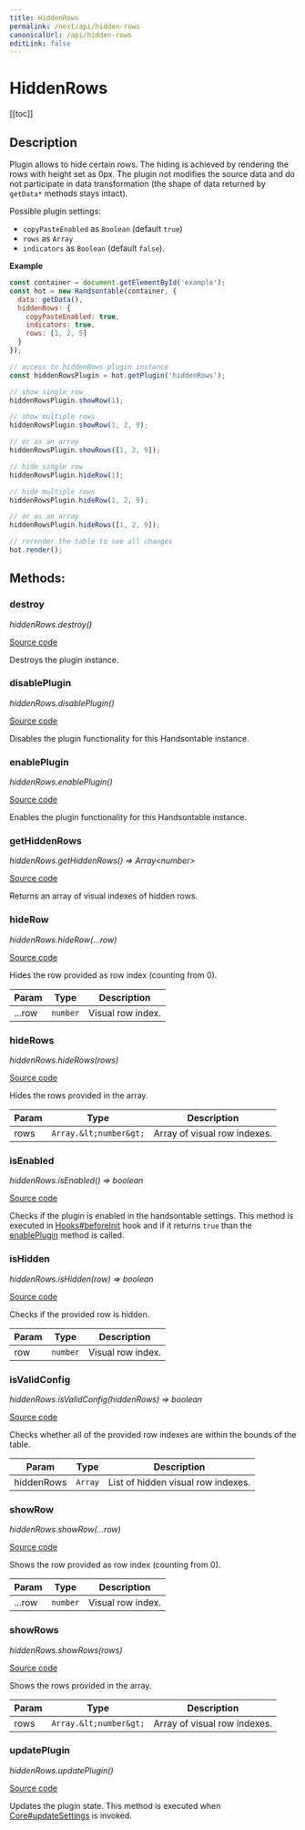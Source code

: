 ```yaml
---
title: HiddenRows
permalink: /next/api/hidden-rows
canonicalUrl: /api/hidden-rows
editLink: false
---
```


# HiddenRows

[[toc]]

## Description


Plugin allows to hide certain rows. The hiding is achieved by rendering the rows with height set as 0px.
The plugin not modifies the source data and do not participate in data transformation (the shape of data returned
by `getData*` methods stays intact).

Possible plugin settings:
 * `copyPasteEnabled` as `Boolean` (default `true`)
 * `rows` as `Array`
 * `indicators` as `Boolean` (default `false`).

**Example**  
```js
const container = document.getElementById('example');
const hot = new Handsontable(container, {
  data: getData(),
  hiddenRows: {
    copyPasteEnabled: true,
    indicators: true,
    rows: [1, 2, 5]
  }
});

// access to hiddenRows plugin instance
const hiddenRowsPlugin = hot.getPlugin('hiddenRows');

// show single row
hiddenRowsPlugin.showRow(1);

// show multiple rows
hiddenRowsPlugin.showRow(1, 2, 9);

// or as an array
hiddenRowsPlugin.showRows([1, 2, 9]);

// hide single row
hiddenRowsPlugin.hideRow(1);

// hide multiple rows
hiddenRowsPlugin.hideRow(1, 2, 9);

// or as an array
hiddenRowsPlugin.hideRows([1, 2, 9]);

// rerender the table to see all changes
hot.render();
```

## Methods:

### destroy

_hiddenRows.destroy()_

[Source code](https://github.com/handsontable/handsontable/blob/develop/src/plugins/hiddenRows/hiddenRows.js#L461)

Destroys the plugin instance.



### disablePlugin

_hiddenRows.disablePlugin()_

[Source code](https://github.com/handsontable/handsontable/blob/develop/src/plugins/hiddenRows/hiddenRows.js#L152)

Disables the plugin functionality for this Handsontable instance.



### enablePlugin

_hiddenRows.enablePlugin()_

[Source code](https://github.com/handsontable/handsontable/blob/develop/src/plugins/hiddenRows/hiddenRows.js#L111)

Enables the plugin functionality for this Handsontable instance.



### getHiddenRows

_hiddenRows.getHiddenRows() ⇒ Array&lt;number&gt;_

[Source code](https://github.com/handsontable/handsontable/blob/develop/src/plugins/hiddenRows/hiddenRows.js#L260)

Returns an array of visual indexes of hidden rows.



### hideRow

_hiddenRows.hideRow(...row)_

[Source code](https://github.com/handsontable/handsontable/blob/develop/src/plugins/hiddenRows/hiddenRows.js#L251)

Hides the row provided as row index (counting from 0).


| Param | Type | Description |
| --- | --- | --- |
| ...row | `number` | Visual row index. |



### hideRows

_hiddenRows.hideRows(rows)_

[Source code](https://github.com/handsontable/handsontable/blob/develop/src/plugins/hiddenRows/hiddenRows.js#L219)

Hides the rows provided in the array.


| Param | Type | Description |
| --- | --- | --- |
| rows | `Array.&lt;number&gt;` | Array of visual row indexes. |



### isEnabled

_hiddenRows.isEnabled() ⇒ boolean_

[Source code](https://github.com/handsontable/handsontable/blob/develop/src/plugins/hiddenRows/hiddenRows.js#L104)

Checks if the plugin is enabled in the handsontable settings. This method is executed in [Hooks#beforeInit](./Hooks/#beforeInit)
hook and if it returns `true` than the [enablePlugin](#HiddenRows+enablePlugin) method is called.



### isHidden

_hiddenRows.isHidden(row) ⇒ boolean_

[Source code](https://github.com/handsontable/handsontable/blob/develop/src/plugins/hiddenRows/hiddenRows.js#L272)

Checks if the provided row is hidden.


| Param | Type | Description |
| --- | --- | --- |
| row | `number` | Visual row index. |



### isValidConfig

_hiddenRows.isValidConfig(hiddenRows) ⇒ boolean_

[Source code](https://github.com/handsontable/handsontable/blob/develop/src/plugins/hiddenRows/hiddenRows.js#L282)

Checks whether all of the provided row indexes are within the bounds of the table.


| Param | Type | Description |
| --- | --- | --- |
| hiddenRows | `Array` | List of hidden visual row indexes. |



### showRow

_hiddenRows.showRow(...row)_

[Source code](https://github.com/handsontable/handsontable/blob/develop/src/plugins/hiddenRows/hiddenRows.js#L210)

Shows the row provided as row index (counting from 0).


| Param | Type | Description |
| --- | --- | --- |
| ...row | `number` | Visual row index. |



### showRows

_hiddenRows.showRows(rows)_

[Source code](https://github.com/handsontable/handsontable/blob/develop/src/plugins/hiddenRows/hiddenRows.js#L165)

Shows the rows provided in the array.


| Param | Type | Description |
| --- | --- | --- |
| rows | `Array.&lt;number&gt;` | Array of visual row indexes. |



### updatePlugin

_hiddenRows.updatePlugin()_

[Source code](https://github.com/handsontable/handsontable/blob/develop/src/plugins/hiddenRows/hiddenRows.js#L142)

Updates the plugin state. This method is executed when [Core#updateSettings](./Core/#updateSettings) is invoked.


